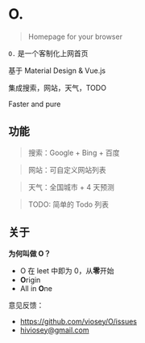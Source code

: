 # O.

> Homepage for your browser

`O.` 是一个客制化上网首页

基于 Material Design & Vue.js

集成搜索，网站，天气，TODO

Faster and pure

## 功能   

>搜索：Google + Bing + 百度

>网站：可自定义网站列表

>天气：全国城市 + 4 天预测

>TODO: 简单的 Todo 列表

## 关于

**为何叫做 O？**
- O 在 leet 中即为 0，从**零**开始
- **O**rigin
- All in **O**ne

意见反馈：
- https://github.com/viosey/O/issues
- [hiviosey@gmail.com](mailto:hiviosey@gmail.com)